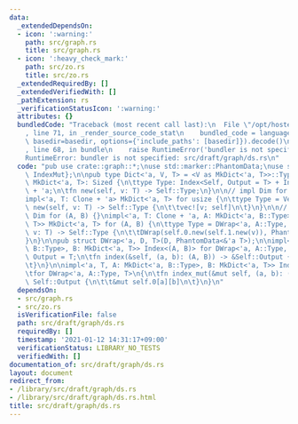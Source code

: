 ```yaml
---
data:
  _extendedDependsOn:
  - icon: ':warning:'
    path: src/graph.rs
    title: src/graph.rs
  - icon: ':heavy_check_mark:'
    path: src/zo.rs
    title: src/zo.rs
  _extendedRequiredBy: []
  _extendedVerifiedWith: []
  _pathExtension: rs
  _verificationStatusIcon: ':warning:'
  attributes: {}
  bundledCode: "Traceback (most recent call last):\n  File \"/opt/hostedtoolcache/Python/3.9.1/x64/lib/python3.9/site-packages/onlinejudge_verify/documentation/build.py\"\
    , line 71, in _render_source_code_stat\n    bundled_code = language.bundle(stat.path,\
    \ basedir=basedir, options={'include_paths': [basedir]}).decode()\n  File \"/opt/hostedtoolcache/Python/3.9.1/x64/lib/python3.9/site-packages/onlinejudge_verify/languages/user_defined.py\"\
    , line 68, in bundle\n    raise RuntimeError('bundler is not specified: {}'.format(path.as_posix()))\n\
    RuntimeError: bundler is not specified: src/draft/graph/ds.rs\n"
  code: "pub use crate::graph::*;\nuse std::marker::PhantomData;\nuse std::ops::{Index,\
    \ IndexMut};\n\npub type Dict<'a, V, T> = <V as MkDict<'a, T>>::Type;\n\npub trait\
    \ MkDict<'a, T>: Sized {\n\ttype Type: Index<Self, Output = T> + IndexMut<Self>\
    \ + 'a;\n\tfn new(self, v: T) -> Self::Type;\n}\n\n// impl Dim for usize {}\n\
    impl<'a, T: Clone + 'a> MkDict<'a, T> for usize {\n\ttype Type = Vec<T>;\n\tfn\
    \ new(self, v: T) -> Self::Type {\n\t\tvec![v; self]\n\t}\n}\n\n// impl<A, B>\
    \ Dim for (A, B) {}\nimpl<'a, T: Clone + 'a, A: MkDict<'a, B::Type>, B: MkDict<'a,\
    \ T>> MkDict<'a, T> for (A, B) {\n\ttype Type = DWrap<'a, A::Type, T>;\n\tfn new(self,\
    \ v: T) -> Self::Type {\n\t\tDWrap(self.0.new(self.1.new(v)), PhantomData)\n\t\
    }\n}\n\npub struct DWrap<'a, D, T>(D, PhantomData<&'a T>);\n\nimpl<'a, T, A: MkDict<'a,\
    \ B::Type>, B: MkDict<'a, T>> Index<(A, B)> for DWrap<'a, A::Type, T> {\n\ttype\
    \ Output = T;\n\tfn index(&self, (a, b): (A, B)) -> &Self::Output {\n\t\t&self.0[a][b]\n\
    \t}\n}\n\nimpl<'a, T, A: MkDict<'a, B::Type>, B: MkDict<'a, T>> IndexMut<(A, B)>\n\
    \tfor DWrap<'a, A::Type, T>\n{\n\tfn index_mut(&mut self, (a, b): (A, B)) -> &mut\
    \ Self::Output {\n\t\t&mut self.0[a][b]\n\t}\n}\n"
  dependsOn:
  - src/graph.rs
  - src/zo.rs
  isVerificationFile: false
  path: src/draft/graph/ds.rs
  requiredBy: []
  timestamp: '2021-01-12 14:31:17+09:00'
  verificationStatus: LIBRARY_NO_TESTS
  verifiedWith: []
documentation_of: src/draft/graph/ds.rs
layout: document
redirect_from:
- /library/src/draft/graph/ds.rs
- /library/src/draft/graph/ds.rs.html
title: src/draft/graph/ds.rs
---
```

